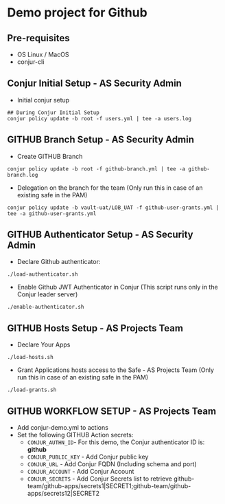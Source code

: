 # Demo project for Github

## Pre-requisites
- OS Linux / MacOS
- conjur-cli

## Conjur Initial Setup - AS Security Admin

- Initial conjur setup 
```shell
## During Conjur Initial Setup
conjur policy update -b root -f users.yml | tee -a users.log
```

## GITHUB Branch Setup  - AS Security Admin

- Create GITHUB Branch
```shell
conjur policy update -b root -f github-branch.yml | tee -a github-branch.log
```

- Delegation on the branch for the team (Only run this in case of an existing safe in the PAM)
```shell
conjur policy update -b vault-uat/LOB_UAT -f github-user-grants.yml | tee -a github-user-grants.yml 
```

## GITHUB Authenticator Setup  - AS Security Admin

- Declare Github authenticator:
```shell
./load-authenticator.sh
```

- Enable Github  JWT Authenticator in Conjur (This script runs only in the Conjur leader server)
```shell
./enable-authenticator.sh
```

## GITHUB Hosts Setup  - AS Projects Team

- Declare Your Apps 
```shell
./load-hosts.sh
```

- Grant Applications hosts access to the Safe - AS Projects Team (Only run this in case of an existing safe in the PAM)
```shell
./load-grants.sh
```

## GITHUB WORKFLOW SETUP - AS Projects Team

- Add conjur-demo.yml to actions
- Set the following GITHUB Action secrets:
  - `CONJUR_AUTHN_ID`- For this demo, the Conjur authenticator ID is: **github**
  - `CONJUR_PUBLIC_KEY` - Add Conjur public key
  - `CONJUR_URL` - Add Conjur FQDN (Including schema and port)
  - `CONJUR_ACCOUNT` - Add Conjur Account
  - `CONJUR_SECRETS` - Add Conjur Secrets list to retrieve github-team/github-apps/secrets1|SECRET1;github-team/github-apps/secrets12|SECRET2